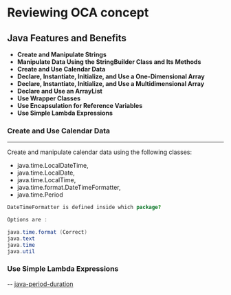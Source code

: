 # Reviewing OCA concept

 ## Java Features and Benefits
- **Create and Manipulate Strings**
- **Manipulate Data Using the StringBuilder Class and Its Methods**
- **Create and Use Calendar Data**
- **Declare, Instantiate, Initialize, and Use a One-Dimensional Array**
- **Declare, Instantiate, Initialize, and Use a Multidimensional Array**
- **Declare and Use an ArrayList**
- **Use Wrapper Classes**
- **Use Encapsulation for Reference Variables**
- **Use Simple Lambda Expressions**

### Create and Use Calendar Data
---
Create and manipulate calendar data using the following classes: 
- java.time.LocalDateTime,
- java.time.LocalDate, 
- java.time.LocalTime, 
- java.time.format.DateTimeFormatter, 
- java.time.Period

```java
DateTimeFormatter is defined inside which package?

Options are :

java.time.format (Correct)
java.text
java.time
java.util
```
### Use Simple Lambda Expressions
--
[java-period-duration](https://www.baeldung.com/java-period-duration)
